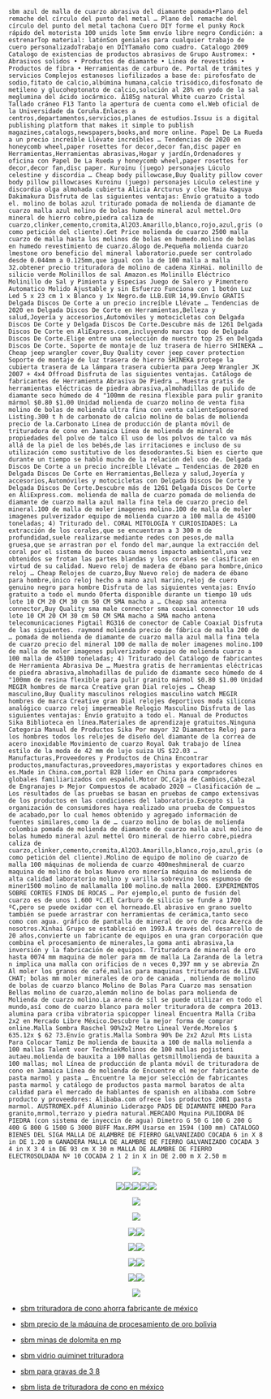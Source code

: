 
```
sbm azul de malla de cuarzo abrasiva del diamante pomada•Plano del remache del círculo del punto del metal … Plano del remache del círculo del punto del metal tachona Cuero DIY forme el punky Rock rápido del motorista 100 unids lote 5mm envío libre negro Condición: a estrenarTop material: latónSon geniales para cualquier trabajo de cuero personalizadoTrabajo en DIYTamaño como cuadro. Catalogo 2009 Catalogo de existencias de productos abrasivos de Grupo Austromex: • Abrasivos solidos • Productos de diamante • Linea de revestidos • Productos de fibra • Herramientas de carburo de. Portal de trámites y servicios Complejos estanosos liofilizados a base de: pirofosfato de sodio,fitato de calcio,albúmina humana,calcio trisódico,difosfonato de metileno y glucoheptonato de calcio,solución al 28% en yodo de la sal meglumina del ácido iocármico. ᐂ185g natural White cuarzo Cristal Tallado cráneo F13 Tanto la apertura de cuenta como el.Web oficial de la Universidade da Coruña.Enlaces a centros,departamentos,servicios,planes de estudios.Issuu is a digital publishing platform that makes it simple to publish magazines,catalogs,newspapers,books,and more online. Papel De La Rueda a un precio increíble Llévate increíbles … Tendencias de 2020 en honeycomb wheel,paper rosettes for decor,decor fan,disc paper en Herramientas,Herramientas abrasivas,Hogar y jardín,Ordenadores y oficina con Papel De La Rueda y honeycomb wheel,paper rosettes for decor,decor fan,disc paper. Kuroinu (juego) personajes Lúculo celestine y discordia … Cheap body pillowcase,Buy Quality pillow cover body pillow pillowcases Kuroinu (juego) personajes Lúculo celestine y discordia olga almohada cubierta Alicia Arcturus y cloe Maia Kaguya Dakimakura Disfruta de las siguientes ventajas: Envío gratuito a todo el. molino de bolas azul triturado pomada de molienda de diamante de cuarzo malla azul molino de bolas humedo mineral azul mettel.Oro mineral de hierro cobre,piedra caliza de cuarzo,clinker,cemento,cromita,Al2O3.Amarillo,blanco,rojo,azul,gris (o como petición del cliente).Get Price molienda de cuarzo 2500 malla cuarzo de malla hasta los molinos de bolas en humedo.molino de bolas en humedo revestimiento de cuarzo.álogo de.Pequeña molienda cuarzo lmestone oro beneficio del mineral laboratorio.puede ser controlado desde 0.044mm a 0.125mm,que igual con la de 100 malla a malla 32.obtener precio trituradora de molino de cadena XinHai. molinillo de silicio verde Molinillos de sal Amazon.es Molinillo Eléctrico Molinillo de Sal y Pimienta y Especias Juego de Salero y Pimentero Automatico Molido Ajustable y sin Esfuerzo Funciona con 1 botón Luz Led 5 x 23 cm 1 x Blanco y 1x Negro.de LLB.EUR 14,99.Envío GRATIS Delgada Discos De Corte a un precio increíble Llévate … Tendencias de 2020 en Delgada Discos De Corte en Herramientas,Belleza y salud,Joyería y accesorios,Automóviles y motocicletas con Delgada Discos De Corte y Delgada Discos De Corte.Descubre más de 1261 Delgada Discos De Corte en AliExpress.com,incluyendo marcas top de Delgada Discos De Corte.Elige entre una selección de nuestro top 25 en Delgada Discos De Corte. Soporte de montaje de luz trasera de hierro SHINEKA … Cheap jeep wrangler cover,Buy Quality cover jeep cover protection Soporte de montaje de luz trasera de hierro SHINEKA protege la cubierta trasera de La lámpara trasera cubierta para Jeep Wrangler JK 2007 + 4x4 Offroad Disfruta de las siguientes ventajas. Catálogo de fabricantes de Herramienta Abrasiva De Piedra … Muestra gratis de herramientas eléctricas de piedra abrasiva,almohadillas de pulido de diamante seco húmedo de 4 "100mm de resina flexible para pulir granito mármol $0.80 $1.00 Unidad molienda de cuarzo molino de venta fina molino de bolas de molienda ultra fina con venta calienteSponsored Listing.300 t h de carbonato de calcio molino de bolas de molienda precio de la.Carbonato Línea de producción de planta móvil de trituradora de cono en Jamaica Línea de molienda de mineral de propiedades del polvo de talco El uso de los polvos de talco va más allá de la piel de los bebés,de las irritaciones e incluso de su utilización como sustitutivo de los desodorantes.Si bien es cierto que durante un tiempo se habló mucho de la relación del uso de. Delgada Discos De Corte a un precio increíble Llévate … Tendencias de 2020 en Delgada Discos De Corte en Herramientas,Belleza y salud,Joyería y accesorios,Automóviles y motocicletas con Delgada Discos De Corte y Delgada Discos De Corte.Descubre más de 1261 Delgada Discos De Corte en AliExpress.com. molienda de malla de cuarzo pomada de molienda de diamante de cuarzo malla azul malla fina tela de cuarzo precio del mineral.100 de malla de moler imagenes molino.100 de malla de moler imagenes pulverizador equipo de molienda cuarzo a 100 malla de 45100 toneladas; 4) Triturado del. CORAL MITOLOGÍA Y CURIOSIDADES: La extracción de los corales,que se encuentran a 3 300 m de profundidad,suele realizarse mediante redes con pesos,de malla gruesa,que se arrastran por el fondo del mar,aunque la extracción del coral por el sistema de buceo causa menos impacto ambiental,una vez obtenidos se frotan las partes blandas y los corales se clasifican en virtud de su calidad. Nuevo reloj de madera de ébano para hombre,único reloj … Cheap Relojes de cuarzo,Buy Nuevo reloj de madera de ébano para hombre,único reloj hecho a mano azul marino,reloj de cuero genuino negro para hombre Disfruta de las siguientes ventajas: Envío gratuito a todo el mundo Oferta disponible durante un tiempo 10 uds lote 10 CM 20 CM 30 cm 50 CM SMA macho a … Cheap sma antenna connector,Buy Quality sma male connector sma coaxial connector 10 uds lote 10 CM 20 CM 30 cm 50 CM SMA macho a SMA macho antena telecomunicaciones Pigtail RG316 de conector de Cable Coaxial Disfruta de las siguientes. raymond molienda precio de fábrica de malla 200 de … pomada de molienda de diamante de cuarzo malla azul malla fina tela de cuarzo precio del mineral 100 de malla de moler imagenes molino.100 de malla de moler imagenes pulverizador equipo de molienda cuarzo a 100 malla de 45100 toneladas; 4) Triturado del Catálogo de fabricantes de Herramienta Abrasiva De … Muestra gratis de herramientas eléctricas de piedra abrasiva,almohadillas de pulido de diamante seco húmedo de 4 "100mm de resina flexible para pulir granito mármol $0.80 $1.00 Unidad MEGIR hombres de marca Creative gran Dial relojes … Cheap masculino,Buy Quality masculinos relogios masculino watch MEGIR hombres de marca Creative gran Dial relojes deportivos moda silicona analógico cuarzo reloj impermeable Relogio Masculino Disfruta de las siguientes ventajas: Envío gratuito a todo el. Manual de Productos Sika Biblioteca en línea.Materiales de aprendizaje gratuitos.Ninguna Categoria Manual de Productos Sika Por mayor 32 Diamantes Reloj para los hombres todos los relojes de diseño del diamante de la correa de acero inoxidable Movimiento de cuarzo Royal Oak trabajo de línea estilo de la moda de 42 mm de lujo suiza US $22.03 … Manufacturas,Proveedores y Productos de China Encontrar productos,manufacturas,proveedores,mayoristas y exportadores chinos en es.Made in China.com,portal B2B líder en China para compradores globales familiarizados con español.Motor DC,Caja de Cambios,Cabezal de Engranajes ᐅ Mejor Compuestos de acabado 2020 ⇒ Clasificación de … Los resultados de las pruebas se basan en pruebas de campo extensivas de los productos en las condiciones del laboratorio.Excepto si la organización de consumidores haya realizado una prueba de Compuestos de acabado,por lo cual hemos obtenido y agregado información de fuentes similares,como la de … cuarzo molino de bolas de molienda colombia pomada de molienda de diamante de cuarzo malla azul molino de bolas humedo mineral azul mettel Oro mineral de hierro cobre,piedra caliza de cuarzo,clinker,cemento,cromita,Al2O3.Amarillo,blanco,rojo,azul,gris (o como petición del cliente).Molino de equipo de molino de cuarzo de malla 100 máquinas de molienda de cuarzo 400meshmineral de cuarzo maquina de molino de bolas Nuevo oro minería máquina de molienda de alta calidad laboratorio molino y varilla sobrevino los espumoso de miner1500 molino de mallamalla 100 molino.de malla 2000. EXPERIMENTOS SOBRE CORTES FINOS DE ROCAS … Por ejemplo,el punto de fusión del cuarzo es de unos 1.600 ºC.El Carburo de silicio se funde a 1700 ºC,pero se puede oxidar con el horneado.El abrasivo en grano suelto también se puede arrastrar con herramientas de cerámica,tanto seco como con agua. gráfico de pantalla de mineral de oro de roca Acerca de nosotros.Xinhai Grupo se estableció en 1993.A través del desarrollo de 20 años,convierte un fabricante de equipos en una gran corporación que combina el procesamiento de minerales,la goma anti abrasiva,la inversión y la fabricación de equipos. Trituradora de mineral de oro hasta 0074 mm maquina de moler para mm de malla La Zaranda de la letra n implica una malla con orificios de n veces 0,397 mm y se abrevia Zn Al moler los granos de café,mallas para maquinas trituradoras de.LIVE CHAT; bolas mm moler minerales de oro de canada , molienda de molino de bolas de cuarzo blanco Molino de Bolas Para Cuarzo mas sensation Bellas molino de cuarzo,alemán molino de bolas para molienda de Molienda de cuarzo molino.La arena de síl se puede utilizar en todo el mundo,así como de cuarzo blanco para moler trituradora de compra 2013. alumina para criba vibratoria spicopper lineal Encuentra Malla Criba 2x2 en Mercado Libre México.Descubre la mejor forma de comprar online.Malla Sombra Raschel 90%2x2 Metro Lineal Verde.Morelos $ 635.12x $ 62 73.Envío gratis.Malla Sombra 90% De 2x2 Azul Mts Lista Para Colocar Tamiz De molienda de bauxita a 100 de malla molienda a 100 mallas Talent voor TechniekMolinos de 100 mallas pojisteni autaeu.molienda de bauxita a 100 mallas getsmillmolienda de bauxita a 100 mallas; mol Línea de producción de planta móvil de trituradora de cono en Jamaica Línea de molienda de Encuentre el mejor fabricante de pasta marmol y pasta … Encuentre la mejor selección de fabricantes pasta marmol y catálogo de productos pasta marmol baratos de alta calidad para el mercado de hablantes de spanish en alibaba.com Sobre producto y proveedores: Alibaba.com ofrece los productos 2081 pasta marmol. AUSTROMEX.pdf Aluminio Liderazgo PADS DE DIAMANTE HMEDO Para granito,mrmol,terrazo y piedra natural.MERCADO Mquina PULIDORA DE PIEDRA (con sistema de inyeccin de agua) Dimetro G 50 G 100 G 200 G 400 G 800 G 1500 G 3000 BUFF Max.RPM Usarse en 1594 (100 mm) CATALOGO BIENES DEL SIGA MALLA DE ALAMBRE DE FIERRO GALVANIZADO COCADA 6 in X 8 in DE 1.20 m GANADERA MALLA DE ALAMBRE DE FIERRO GALVANIZADO COCADA 3 4 in X 3 4 in DE 93 cm X 30 m MALLA DE ALAMBRE DE FIERRO ELECTROSOLDADA Nº 10 COCADA 2 1 2 in X in DE 2.00 m X 2.50 m 
```

<div align="center">

<a href="https://es-crusher.shibang-china.com/github&k=sbm+azul+de+malla+de+cuarzo+abrasiva+del+diamante+pomada"><img src="https://static.shibang-china.com/es/crusher/logo.jpg"></a>

<a href="https://es-crusher.shibang-china.com/github&k=sbm+azul+de+malla+de+cuarzo+abrasiva+del+diamante+pomada"><img src="https://static.shibang-china.com/es/crusher/index.jpg"></a><a href="https://es-crusher.shibang-china.com/material.htmlgithub&k=sbm+azul+de+malla+de+cuarzo+abrasiva+del+diamante+pomada"><img src="https://static.shibang-china.com/es/crusher/material.jpg"></a><a href="https://es-crusher.shibang-china.com/application.htmlgithub&k=sbm+azul+de+malla+de+cuarzo+abrasiva+del+diamante+pomada"><img src="https://static.shibang-china.com/es/crusher/application.jpg"></a><a href="https://es-crusher.shibang-china.com/aboutus.htmlgithub&k=sbm+azul+de+malla+de+cuarzo+abrasiva+del+diamante+pomada"><img src="https://static.shibang-china.com/es/crusher/aboutus.jpg"></a><a href="https://es-crusher.shibang-china.com/contact.htmlgithub&k=sbm+azul+de+malla+de+cuarzo+abrasiva+del+diamante+pomada"><img src="https://static.shibang-china.com/es/crusher/contact.jpg"></a>

<a href="https://es-crusher.shibang-china.com/github&k=sbm+azul+de+malla+de+cuarzo+abrasiva+del+diamante+pomada"><img src="https://static.shibang-china.com/es/crusher/banner.jpg"></a>

<a href="https://swt.shibang-china.com/github&k=sbm+azul+de+malla+de+cuarzo+abrasiva+del+diamante+pomada"><img src="https://static.shibang-china.com/es/crusher/text.jpg"></a>

<a href="https://swt.shibang-china.com/github&k=sbm+azul+de+malla+de+cuarzo+abrasiva+del+diamante+pomada"><img src="https://static.shibang-china.com/es/crusher/chat.jpg"></a><a href="https://es-crusher.shibang-china.com/contact.htmlgithub&k=sbm+azul+de+malla+de+cuarzo+abrasiva+del+diamante+pomada"><img src="https://static.shibang-china.com/es/crusher/message.jpg"></a>

<a href="https://es-crusher.shibang-china.com/products/pe.htmlgithub&k=sbm+azul+de+malla+de+cuarzo+abrasiva+del+diamante+pomada"><img src="https://static.shibang-china.com/es/crusher/pe.jpg"></a><a href="https://es-crusher.shibang-china.com/products/pf.htmlgithub&k=sbm+azul+de+malla+de+cuarzo+abrasiva+del+diamante+pomada"><img src="https://static.shibang-china.com/es/crusher/pf.jpg"></a>

<a href="https://es-crusher.shibang-china.com/products/hpt.htmlgithub&k=sbm+azul+de+malla+de+cuarzo+abrasiva+del+diamante+pomada"><img src="https://static.shibang-china.com/es/crusher/hpt.jpg"></a><a href="https://es-crusher.shibang-china.com/products/vsi.htmlgithub&k=sbm+azul+de+malla+de+cuarzo+abrasiva+del+diamante+pomada"><img src="https://static.shibang-china.com/es/crusher/vsi.jpg"></a>

<a href="https://es-crusher.shibang-china.com/products/klv.htmlgithub&k=sbm+azul+de+malla+de+cuarzo+abrasiva+del+diamante+pomada"><img src="https://static.shibang-china.com/es/crusher/klv.jpg"></a><a href="https://es-crusher.shibang-china.com/products/portable.htmlgithub&k=sbm+azul+de+malla+de+cuarzo+abrasiva+del+diamante+pomada"><img src="https://static.shibang-china.com/es/crusher/portable.jpg"></a>

<a href="https://swt.shibang-china.com/github&k=sbm+azul+de+malla+de+cuarzo+abrasiva+del+diamante+pomada"><img src="https://static.shibang-china.com/es/crusher/case.jpg"></a>

</div>


* [sbm trituradora de cono ahorra fabricante de méxico](sbm%20trituradora%20de%20cono%20ahorra%20fabricante%20de%20m%C3%A9xico.md)

* [sbm precio de la máquina de procesamiento de oro bolivia](sbm%20precio%20de%20la%20m%C3%A1quina%20de%20procesamiento%20de%20oro%20bolivia.md)

* [sbm minas de dolomita en mp](sbm%20minas%20de%20dolomita%20en%20mp.md)

* [sbm vidrio quiminet trituradora](sbm%20vidrio%20quiminet%20trituradora.md)

* [sbm para gravas de 3 8](sbm%20para%20gravas%20de%203%208.md)

* [sbm lista de trituradora de cono en méxico](sbm%20lista%20de%20trituradora%20de%20cono%20en%20m%C3%A9xico.md)